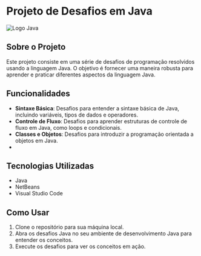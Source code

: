 # Projeto de Desafios em Java

![Logo Java](https://bing.com/th?id=OIP.PPB02Q499YYK-SeXk2iW0wHaEK)

## Sobre o Projeto
Este projeto consiste em uma série de desafios de programação resolvidos usando a linguagem Java. O objetivo é fornecer uma maneira robusta para aprender e praticar diferentes aspectos da linguagem Java.

## Funcionalidades
- **Sintaxe Básica**: Desafios para entender a sintaxe básica de Java, incluindo variáveis, tipos de dados e operadores.
- **Controle de Fluxo**: Desafios para aprender estruturas de controle de fluxo em Java, como loops e condicionais.
- **Classes e Objetos**: Desafios para introduzir a programação orientada a objetos em Java.
- 
## Tecnologias Utilizadas
- Java
- NetBeans
- Visual Studio Code

## Como Usar
1. Clone o repositório para sua máquina local.
2. Abra os desafios Java no seu ambiente de desenvolvimento Java para entender os conceitos.
3. Execute os desafios para ver os conceitos em ação.
